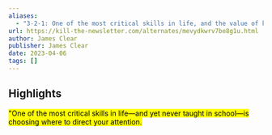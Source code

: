 ```yaml
---
aliases:
  - "3-2-1: One of the most critical skills in life, and the value of knowing yourself"
url: https://kill-the-newsletter.com/alternates/mevydkwrv7be8g1u.html
author: James Clear
publisher: James Clear
date: 2023-04-06
tags: []
---
```


## Highlights
<mark>"One of the most critical skills in life—and yet never taught in school—is choosing where to direct your attention.</mark>

